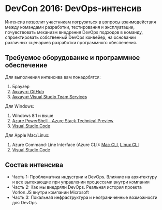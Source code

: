 # DevCon 2016: DevOps-интенсив

Интенсив позволит участникам погрузиться в вопросы взаимодействия между командами разработки, тестирования и эксплуатации, почувствовать механизм внедрения DevOps подходов в команду, спроектировать собственный DevOps конвейер, на основании различных сценариев разработки программного обеспечения. 

<h2>Требуемое оборудование и программное обеспечение</h2>
Для выполнения интенсива вам понадобятся:
<ol>
<li>Браузер</li>
<li><a href="https://github.com/">Аккаунт GitHub</a></li>
<li><a href="https://go.microsoft.com/fwlink/?LinkId=307137&clcid=0x419&wt.mc_id=o~msft~vscom~getstarted-hero~dn469161&campaign=o~msft~vscom~getstarted-hero~dn469161">Аккаунт Visual Studio Team Services</a></li>
</li>
</ol>

Для Windows:
<ol>
<li>Windows 8.1 и выше</li>
<li><a href="http://aka.ms/azStackPsh">Azure PowerShell - Azure Stack Technical Preview</a></li>
<li><a href="https://code.visualstudio.com/">Visual Studio Code</a></li>
</ol>

Для Apple Mac/Linux:
<ol>
<li>Azure Command-Line Interface (Azure CLI): <a href="http://aka.ms/azstack-mac-cli">Mac CLI</a>, <a href="http://aka.ms/azstack-mac-cli">Linux CLI</a></li>
<li><a href="https://code.visualstudio.com/">Visual Studio Code</a></li>
</ol>

<h2>Состав интенсива</h2>
<ul>
<li>Часть 1: Проблематика индустрии и DevOps. Влияние на архитектуру и все вытекающие при управлении процессами внутри компании</li>
<li>Часть 2: Как мы внедряли DevOps. Реальная история проекта Vorlon.JS внутри компании Microsoft</li>
<li>Часть 3: Локальная инфраструктура и неограниченные возможности для DevOps</li>
</ul>
